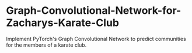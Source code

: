 # Graph-Convolutional-Network-for-Zacharys-Karate-Club
Implement PyTorch's Graph Convolutional Network to predict communities for the members of a karate club.
